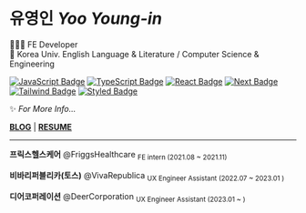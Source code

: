 # 유영인 *Yoo Young-in*

🧑🏻‍💻 FE Developer  
📖 Korea Univ. English Language & Literature / Computer Science & Engineering  
  
[![JavaScript Badge](https://img.shields.io/badge/JavaScript-F7DF1E?style=flat-square&logo=JavaScript&logoColor=white)](https://javascript.info/)
[![TypeScript Badge](https://img.shields.io/badge/Typescript-235A97?style=flat-square&logo=Typescript&logoColor=white)](https://www.typescriptlang.org/)
[![React Badge](https://img.shields.io/badge/React-61DAFB?style=flat-square&logo=React&logoColor=white)](https://reactjs.org/)
[![Next Badge](https://img.shields.io/badge/Next.js-000000?style=flat-square&logo=Next.js&logoColor=white)](https://nextjs.org/)
[![Tailwind Badge](https://img.shields.io/badge/Tailwind%20CSS-06B6D4?style=flat-square&logo=Tailwind%20CSS&logoColor=white)](https://tailwindcss.com/)
[![Styled Badge](https://img.shields.io/badge/Styled-DB7093?style=flat-square&logo=styled-components&logoColor=white)](https://styled-components.com/)
  

✨ *For More Info...*
<!--
**[WEBSITE]()** | 
-->
**[BLOG](https://velog.io/@swimmingone)** | **[RESUME](https://swimmingone.notion.site/Collab-Growth-Mindset-58723f5d03f54c368c2dee0e72b8893e)**


---  
**프릭스헬스케어** @FriggsHealthcare <sub>FE intern (2021.08 ~ 2021.11)</sub>  



**비바리퍼블리카(토스)** @VivaRepublica <sub>UX Engineer Assistant (2022.07 ~ 2023.01 )</sub>  



**디어코퍼레이션** @DeerCorporation <sub>UX Engineer Assistant (2023.01 ~ )</sub>  


<!--
<br>


[![Hits](https://hits.seeyoufarm.com/api/count/incr/badge.svg?url=https%3A%2F%2Fgithub.com%2Fswimmingone0&count_bg=%2379C83D&title_bg=%23555555&icon=&icon_color=%23E7E7E7&title=hits&edge_flat=false)](https://hits.seeyoufarm.com)

<div>
  
  ![github stats](https://github-readme-stats.vercel.app/api?username=swimmingone)

</div>
-->
